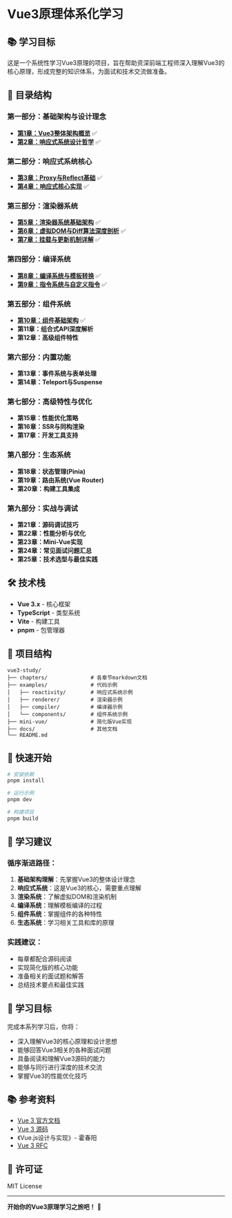 # Vue3原理体系化学习

## 📚 学习目标

这是一个系统性学习Vue3原理的项目，旨在帮助资深前端工程师深入理解Vue3的核心原理，形成完整的知识体系，为面试和技术交流做准备。

## 📖 目录结构

### **第一部分：基础架构与设计理念**
- **[第1章：Vue3整体架构概览](./chapters/01-vue3-architecture-overview.md)** ✅
- **[第2章：响应式系统设计哲学](./chapters/02-reactivity-design-philosophy.md)** ✅

### **第二部分：响应式系统核心**
- **[第3章：Proxy与Reflect基础](./chapters/03-proxy-reflect-basics.md)** ✅
- **[第4章：响应式核心实现](./chapters/04-reactivity-core-implementation.md)** ✅

### **第三部分：渲染器系统**
- **[第5章：渲染器系统基础架构](./chapters/05-renderer-system-basics.md)** ✅
- **[第6章：虚拟DOM与Diff算法深度剖析](./chapters/06-virtual-dom-diff-algorithm.md)** ✅
- **[第7章：挂载与更新机制详解](./chapters/07-mount-update-mechanism.md)** ✅

### **第四部分：编译系统**
- **[第8章：编译系统与模板转换](./chapters/08-compilation-system.md)** ✅
- **[第9章：指令系统与自定义指令](./chapters/09-directive-system.md)** ✅

### **第五部分：组件系统**
- **[第10章：组件基础架构](./chapters/10-component-architecture.md)** ✅
- **第11章：组合式API深度解析**
- **第12章：高级组件特性**

### **第六部分：内置功能**
- **第13章：事件系统与表单处理**
- **第14章：Teleport与Suspense**

### **第七部分：高级特性与优化**
- **第15章：性能优化策略**
- **第16章：SSR与同构渲染**
- **第17章：开发工具支持**

### **第八部分：生态系统**
- **第18章：状态管理(Pinia)**
- **第19章：路由系统(Vue Router)**
- **第20章：构建工具集成**

### **第九部分：实战与调试**
- **第21章：源码调试技巧**
- **第22章：性能分析与优化**
- **第23章：Mini-Vue实现**
- **第24章：常见面试问题汇总**
- **第25章：技术选型与最佳实践**

## 🛠️ 技术栈

- **Vue 3.x** - 核心框架
- **TypeScript** - 类型系统
- **Vite** - 构建工具
- **pnpm** - 包管理器

## 📁 项目结构

```
vue3-study/
├── chapters/              # 各章节markdown文档
├── examples/              # 代码示例
│   ├── reactivity/        # 响应式系统示例
│   ├── renderer/          # 渲染器示例
│   ├── compiler/          # 编译器示例
│   └── components/        # 组件系统示例
├── mini-vue/              # 简化版Vue实现
├── docs/                  # 其他文档
└── README.md
```

## 🚀 快速开始

```bash
# 安装依赖
pnpm install

# 运行示例
pnpm dev

# 构建项目
pnpm build
```

## 📝 学习建议

### 循序渐进路径：
1. **基础架构理解**：先掌握Vue3的整体设计理念
2. **响应式系统**：这是Vue3的核心，需要重点理解
3. **渲染系统**：了解虚拟DOM和渲染机制
4. **编译系统**：理解模板编译的过程
5. **组件系统**：掌握组件的各种特性
6. **生态系统**：学习相关工具和库的原理

### 实践建议：
- 每章都配合源码阅读
- 实现简化版的核心功能
- 准备相关的面试题和解答
- 总结技术要点和最佳实践

## 🎯 学习目标

完成本系列学习后，你将：
- 深入理解Vue3的核心原理和设计思想
- 能够回答Vue3相关的各种面试问题
- 具备阅读和理解Vue3源码的能力
- 能够与同行进行深度的技术交流
- 掌握Vue3的性能优化技巧

## 📚 参考资料

- [Vue 3 官方文档](https://vuejs.org/)
- [Vue 3 源码](https://github.com/vuejs/core)
- 《Vue.js设计与实现》- 霍春阳
- [Vue 3 RFC](https://github.com/vuejs/rfcs)

## 📄 许可证

MIT License

---

**开始你的Vue3原理学习之旅吧！** 🚀
